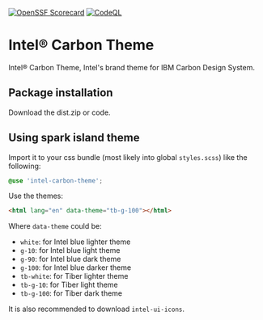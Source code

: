 [![OpenSSF Scorecard](https://api.scorecard.dev/projects/github.com/intel/intel-carbon-theme/badge)](https://scorecard.dev/viewer/?uri=github.com/intel/intel-carbon-theme)
[![CodeQL](https://github.com/intel/intel-carbon-theme/workflows/CodeQL/badge.svg)](https://github.com/intel/intel-carbon-theme/security/code-scanning)

# Intel® Carbon Theme

Intel® Carbon Theme, Intel's brand theme for IBM Carbon Design System.

## Package installation

Download the dist.zip or code.

## Using spark island theme

Import it to your css bundle (most likely into global `styles.scss`) like
the following:

```scss
@use 'intel-carbon-theme';
```

Use the themes:

```html
<html lang="en" data-theme="tb-g-100"></html>
```

Where `data-theme` could be:

- `white`: for Intel blue lighter theme
- `g-10`: for Intel blue light theme
- `g-90`: for Intel blue dark theme
- `g-100`: for Intel blue darker theme
- `tb-white`: for Tiber lighter theme
- `tb-g-10`: for Tiber light theme
- `tb-g-100`: for Tiber dark theme

It is also recommended to download `intel-ui-icons`.
